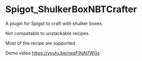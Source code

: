 # Spigot_ShulkerBoxNBTCrafter
A plugin for Spigot to craft with shulker boxes


Not compatable to unstackable recipes.

Most of the recipe are supported

Demo video
https://youtu.be/neqF9gN7WGs
